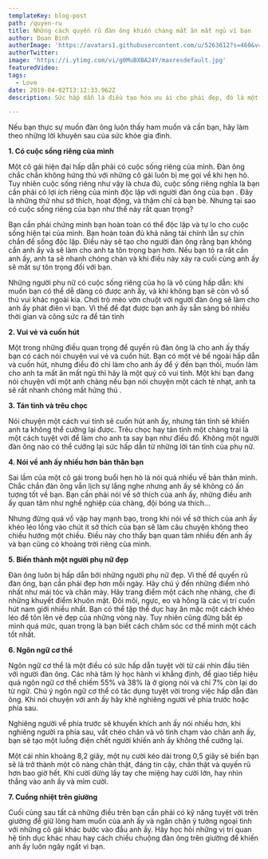 ```yaml
---
templateKey: blog-post
path: /quyen-ru
title: Những cách quyến rũ đàn ông khiến chàng mất ăn mất ngủ vì bạn
author: Doan Binh
authorImage: 'https://avatars1.githubusercontent.com/u/5263612?s=460&v=4'
authorTwitter: 
image: 'https://i.ytimg.com/vi/g0MuBXBA24Y/maxresdefault.jpg'
featuredVideo: 
tags:
  - Love
date: 2019-04-02T13:12:33.962Z
description: Sức hấp dẫn là điều tạo hóa ưu ái cho phái đẹp, đó là một sức mạnh vô hình hút lấy cánh mày râu khiến họ không thể cưỡng lại. Một cô gái hấp dẫn là một người để lại ấn tượng sâu sắc sau lần gặp gỡ.

---
```


Nếu bạn thực sự muốn đàn ông luôn thấy ham muốn và cần bạn, hãy làm theo những lời khuyên sau của sức khỏe gia đình.

**1. Có cuộc sống riêng của mình**

Một cô gái hiện đại hấp dẫn phải có cuộc sống riêng của mình. Đàn ông chắc chắn không hứng thú với những cô gái luôn bị mẹ gọi về khi hẹn hò. Tuy nhiên cuộc sống riêng như vậy là chưa đủ, cuộc sống riêng nghĩa là bạn cần phải có lợi ích riêng của mình độc lập với người đàn ông của bạn . Đây là những thứ như sở thích, hoạt động, và thậm chí cả bạn bè. Nhưng tại sao có cuộc sống riêng của bạn như thế này rất quan trọng?

Bạn cần phải chứng minh bạn hoàn toàn có thể độc lập và tự lo cho cuộc sống hiện tại của mình. Bạn hoàn toàn đủ khả năng tài chính lẫn sự chín chắn để sống độc lập. Điều này sẽ tạo cho người đàn ông rằng bạn không cần anh ấy và sẽ làm cho anh ta tôn trọng bạn hơn. Nếu bạn tỏ ra rất cần anh ấy, anh ta sẽ nhanh chóng chán và khi điều này xảy ra cuối cùng anh ấy sẽ mất sự tôn trọng đối với bạn.

Những người phụ nữ có cuộc sống riêng của họ là vô cùng hấp dẫn: khi muốn bạn có thể dễ dàng có được anh ấy, và khi không bạn sẽ còn vô số thú vui khác ngoài kia. Chơi trò mèo vờn chuột với người đàn ông sẽ làm cho anh ấy phát điên vì bạn. Vì thế để đạt được bạn anh ấy sẵn sàng bỏ nhiều thời gian và công sức ra để tán tỉnh

**2. Vui vẻ và cuốn hút**

Một trong những điều quan trọng để quyến rũ đàn ông là cho anh ấy thấy bạn có cách nói chuyện vui vẻ và cuốn hút. Bạn có một vẻ bề ngoài hấp dẫn và cuốn hút, nhưng điều đó chỉ làm cho anh ấy để ý đến bạn thôi, muốn làm cho anh ta mất ăn mất ngủ thì hãy là một quý cô vui tính. Một khi bạn đang nói chuyện với một anh chàng nếu bạn nói chuyện một cách tẻ nhạt, anh ta sẽ rất nhanh chóng mất hứng thú .

**3. Tán tỉnh và trêu chọc**

Nói chuyện một cách vui tính sẽ cuốn hút anh ấy, nhưng tán tỉnh sẽ khiến anh ta không thể cưỡng lại được. Trêu chọc hay tán tỉnh một chàng trai là một cách tuyệt vời để làm cho anh ta say bạn như điếu đổ. Không một người đàn ông nào có thể cưỡng lại sức hấp dẫn từ những lời tán tỉnh của phụ nữ.

**4. Nói về anh ấy nhiều hơn bản thân bạn**

Sai lầm của một cô gái trong buổi hẹn hò là nói quá nhiều về bản thân mình. Chắc chắn đàn ông vẫn lịch sự lắng nghe nhưng anh ấy sẽ không có ấn tượng tốt về bạn. Bạn cần phải nói về sở thích của anh ấy, những điều anh ấy quan tâm như nghề nghiệp của chàng, đội bóng ưa thích…

Nhưng đừng quá vồ vập hay mạnh bạo, trong khi nói về sở thích của anh ấy khéo léo lồng vào chút ít sở thích của bạn sẽ làm câu chuyện không theo chiều hướng một chiều. Điều này cho thấy bạn quan tâm nhiều đến anh ấy và bạn cũng có khoảng trời riêng của mình.

**5. Biến thành một người phụ nữ đẹp**

Đàn ông luôn bị hấp dẫn bởi những người phụ nữ đẹp. Vì thế để quyến rũ đàn ông, bạn cần phải đẹp hơn mỗi ngày. Hãy chú ý đến những điểm nhỏ nhất như mái tóc và chân mày. Hãy trang điểm một cách nhẹ nhàng, che đi những khuyết điểm khuôn mặt. Đôi môi, ngực, eo và hông là các vị trí cuốn hút nam giới nhiều nhất. Bạn có thể tập thể dục hay ăn mặc một cách khéo léo để tôn lên vẻ đẹp của những vòng này. Tuy nhiên cũng đừng bắt ép mình quá mức, quan trọng là bạn biết cách chăm sóc cơ thể mình một cách tốt nhất.

**6. Ngôn ngữ cơ thể**

Ngôn ngữ cơ thể là một điều có sức hấp dẫn tuyệt vời từ cái nhìn đầu tiên với người đàn ông. Các nhà tâm lý học hành vi khẳng định, để giao tiếp hiệu quả ngôn ngữ cơ thể chiếm 55% và 38% là ở giọng nói và chỉ 7% còn lại do từ ngữ. Chú ý ngôn ngữ cơ thể có tác dụng tuyệt vời trong việc hấp dẫn đàn ông. Khi nói chuyện với anh ấy hãy khẽ nghiêng người về phía trước hoặc phía sau.

Nghiêng người về phía trước sẽ khuyến khích anh ấy nói nhiều hơn, khi nghiêng người ra phía sau, vắt chéo chân và vô tình chạm vào chân anh ấy, bạn sẽ tạo một luồng điện chết người khiến anh ấy không thể cưỡng lại.

Một cái nhìn khoảng 8,2 giây, một nụ cười kéo dài trong 0,5 giây sẽ biến bạn sẽ là trở thành một cô nàng chân thật, đáng tin cậy, chân thật và quyến rũ hơn bao giờ hết. Khi cười dừng lấy tay che miệng hay cười lớn, hay nhìn thẳng vào anh ấy và mỉm cười.

**7. Cuồng nhiệt trên giường**

Cuối cùng sau tất cả những điều trên bạn cần phải có kỹ năng tuyệt vời trên giường để giữ lòng ham muốn của anh ấy và ngăn chặn ý tưởng ngoại tình với những cô gái khác bước vào đầu anh ấy. Hãy học hỏi những vị trí quan hệ tình dục khác nhau hay cách chiều chuộng đàn ông trên giường để khiến anh ấy luôn ngây ngất vì bạn.